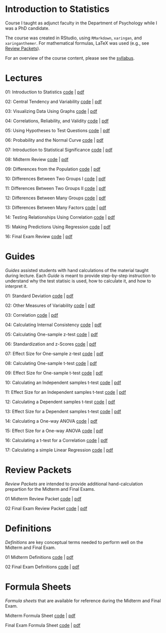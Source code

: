 # Introduction to Statistics

Course I taught as adjunct faculty in the Department of Psychology while I was a PhD candidate. 

The course was created in RStudio, using `RMarkdown`, `xaringan`, and `xaringanthemer`. For mathematical formulas, LaTeX was used (e.g., see [Review Packets](https://github.com/chrisagunderson/intro-statistics-psychology/tree/master/review-packets)).

For an overview of the course content, please see the [syllabus](https://github.com/chrisagunderson/intro-statistics-psychology/blob/master/syllabus/psyc-2300-intro-stats-syllabus.pdf).

# Lectures

01: Introduction to Statistics [code](https://github.com/chrisagunderson/intro-statistics-psychology/blob/master/lectures/lecture-01-introduction.Rmd) | [pdf](https://github.com/chrisagunderson/intro-statistics-psychology/blob/master/lectures/lecture-01-introduction.pdf)

02: Central Tendency and Variability [code](https://github.com/chrisagunderson/intro-statistics-psychology/blob/master/lectures/lecture-02-central-tendency-variability.Rmd) | [pdf](https://github.com/chrisagunderson/intro-statistics-psychology/blob/master/lectures/lecture-02-central-tendency-variability.pdf)

03: Visualizing Data Using Graphs [code](https://github.com/chrisagunderson/intro-statistics-psychology/blob/master/lectures/lecture-03-visualizing-data-using-graphs.Rmd) | [pdf](https://github.com/chrisagunderson/intro-statistics-psychology/blob/master/lectures/lecture-03-visualizing-data-using-graphs.pdf)

04: Correlations, Reliability, and Validity [code](https://github.com/chrisagunderson/intro-statistics-psychology/blob/master/lectures/lecture-04-correlation-validity-reliability.Rmd) | [pdf](https://github.com/chrisagunderson/intro-statistics-psychology/blob/master/lectures/lecture-04-correlation-validity-reliability.pdf)

05: Using Hypotheses to Test Questions [code](https://github.com/chrisagunderson/intro-statistics-psychology/blob/master/lectures/lecture-05-using-hypotheses-to-test-questions.Rmd) | [pdf](https://github.com/chrisagunderson/intro-statistics-psychology/blob/master/lectures/lecture-05-using-hypotheses-to-test-questions.pdf)

06: Probability and the Normal Curve [code](https://github.com/chrisagunderson/intro-statistics-psychology/blob/master/lectures/lecture-06-probability-and-the-normal-curve.Rmd) | [pdf](https://github.com/chrisagunderson/intro-statistics-psychology/blob/master/lectures/lecture-06-probability-and-the-normal-curve.pdf)

07: Introduction to Statistical Significance [code](https://github.com/chrisagunderson/intro-statistics-psychology/blob/master/lectures/lecture-07-introduction-to-statistical-significance.Rmd) | [pdf](https://github.com/chrisagunderson/intro-statistics-psychology/blob/master/lectures/lecture-07-introduction-to-statistical-significance.pdf)

08: Midterm Review [code](https://github.com/chrisagunderson/intro-statistics-psychology/blob/master/lectures/lecture-08-midterm-review.Rmd) | [pdf](https://github.com/chrisagunderson/intro-statistics-psychology/blob/master/lectures/lecture-08-midterm-review.pdf)

09: Differences from the Population [code](https://github.com/chrisagunderson/intro-statistics-psychology/blob/master/lectures/lecture-09-differences-from-the-population.Rmd) | [pdf](https://github.com/chrisagunderson/intro-statistics-psychology/blob/master/lectures/lecture-09-differences-from-the-population.pdf)

10: Differences Between Two Groups I [code](https://github.com/chrisagunderson/intro-statistics-psychology/blob/master/lectures/lecture-10-differences-between-two-groups-i.Rmd) | [pdf](https://github.com/chrisagunderson/intro-statistics-psychology/blob/master/lectures/lecture-10-differences-between-two-groups-i.pdf)

11: Differences Between Two Groups II [code](https://github.com/chrisagunderson/intro-statistics-psychology/blob/master/lectures/lecture-11-differences-between-two-groups-ii.Rmd) | [pdf](https://github.com/chrisagunderson/intro-statistics-psychology/blob/master/lectures/lecture-11-differences-between-two-groups-ii.pdf)

12: Differences Between Many Groups [code](https://github.com/chrisagunderson/intro-statistics-psychology/blob/master/lectures/lecture-12-differences-between-many-groups.Rmd) | [pdf](https://github.com/chrisagunderson/intro-statistics-psychology/blob/master/lectures/lecture-12-differences-between-many-groups.pdf)

13: Differences Between Many Factors [code](https://github.com/chrisagunderson/intro-statistics-psychology/blob/master/lectures/lecture-13-differences-between-many-factors.Rmd) | [pdf](https://github.com/chrisagunderson/intro-statistics-psychology/blob/master/lectures/lecture-13-differences-between-many-factors.pdf)

14: Testing Relationships Using Correlation [code](https://github.com/chrisagunderson/intro-statistics-psychology/blob/master/lectures/lecture-14-testing-relationships-with-correlations.Rmd) | [pdf](https://github.com/chrisagunderson/intro-statistics-psychology/blob/master/lectures/lecture-14-testing-relationships-with-correlations.pdf)

15: Making Predictions Using Regression [code](https://github.com/chrisagunderson/intro-statistics-psychology/blob/master/lectures/lecture-15-making-predictions-using-regression.Rmd) | [pdf](https://github.com/chrisagunderson/intro-statistics-psychology/blob/master/lectures/lecture-15-making-predictions-using-regression.pdf)

16: Final Exam Review [code](https://github.com/chrisagunderson/intro-statistics-psychology/blob/master/lectures/lecture-16-final-exam-review.Rmd) | [pdf](https://github.com/chrisagunderson/intro-statistics-psychology/blob/master/lectures/lecture-16-final-exam-review.pdf)

# Guides

_Guides_ assisted students with hand calculations of the material taught during lecture. Each _Guide_ is meant to provide step-by-step instruction to understand why the test statisic is used, how to calculate it, and how to interpret it.

01: Standard Deviation [code](https://github.com/chrisagunderson/intro-statistics-psychology/blob/master/guides/guide-01-standard-deviation.Rmd) | [pdf](https://github.com/chrisagunderson/intro-statistics-psychology/blob/master/guides/guide-01-standard-deviation.pdf)

02: Other Measures of Variability [code](https://github.com/chrisagunderson/intro-statistics-psychology/blob/master/guides/guide-02-other-measures-of-variability.Rmd) | [pdf](https://github.com/chrisagunderson/intro-statistics-psychology/blob/master/guides/guide-02-other-measures-of-variability.pdf)

03: Correlation [code](https://github.com/chrisagunderson/intro-statistics-psychology/blob/master/guides/guide-03-correlation.Rmd) | [pdf](https://github.com/chrisagunderson/intro-statistics-psychology/blob/master/guides/guide-03-correlation.pdf)

04: Calculating Internal Consistency [code](https://github.com/chrisagunderson/intro-statistics-psychology/blob/master/guides/guide-04-calculating-internal-consistency.Rmd) | [pdf](https://github.com/chrisagunderson/intro-statistics-psychology/blob/master/guides/guide-04-calculating-internal-consistency.pdf)

05: Calculating One-sample z-test [code](https://github.com/chrisagunderson/intro-statistics-psychology/blob/master/guides/guide-05-calculating-one-sample-z-test.Rmd) | [pdf](https://github.com/chrisagunderson/intro-statistics-psychology/blob/master/guides/guide-05-calculating-one-sample-z-test.pdf)

06: Standardization and z-Scores [code](https://github.com/chrisagunderson/intro-statistics-psychology/blob/master/guides/guide-06-standardization-and-z-scores.Rmd) | [pdf](https://github.com/chrisagunderson/intro-statistics-psychology/blob/master/guides/guide-06-standardization-and-z-scores.pdf)

07: Effect Size for One-sample z-test [code](https://github.com/chrisagunderson/intro-statistics-psychology/blob/master/guides/guide-07-effect-size-for-one-sample-z-test.Rmd) | [pdf](https://github.com/chrisagunderson/intro-statistics-psychology/blob/master/guides/guide-07-effect-size-for-one-sample-z-test.pdf)

08: Calculating One-sample t-test [code](https://github.com/chrisagunderson/intro-statistics-psychology/blob/master/guides/guide-08-calculating-one-sample-t-test.Rmd) | [pdf](https://github.com/chrisagunderson/intro-statistics-psychology/blob/master/guides/guide-08-calculating-one-sample-t-test.pdf)

09: Effect Size for One-sample t-test [code](https://github.com/chrisagunderson/intro-statistics-psychology/blob/master/guides/guide-09-effect-size-for-one-sample-t-test.Rmd) | [pdf](https://github.com/chrisagunderson/intro-statistics-psychology/blob/master/guides/guide-09-effect-size-for-one-sample-t-test.pdf)

10: Calculating an Independent samples t-test [code](https://github.com/chrisagunderson/intro-statistics-psychology/blob/master/guides/guide-10-calculating-independent-samples-t-test.Rmd) | [pdf](https://github.com/chrisagunderson/intro-statistics-psychology/blob/master/guides/guide-10-calculating-independent-samples-t-test.pdf)

11: Effect Size for an Independent samples t-test [code](https://github.com/chrisagunderson/intro-statistics-psychology/blob/master/guides/guide-11-effect-size-for-independent-samples-t-test.Rmd) | [pdf](https://github.com/chrisagunderson/intro-statistics-psychology/blob/master/guides/guide-11-effect-size-for-independent-samples-t-test.pdf)

12: Calculating a Dependent samples t-test [code](https://github.com/chrisagunderson/intro-statistics-psychology/blob/master/guides/guide-12-calculating-dependent-samples-t-test.Rmd) | [pdf](https://github.com/chrisagunderson/intro-statistics-psychology/blob/master/guides/guide-12-calculating-dependent-samples-t-test.pdf)

13: Effect Size for a Dependent samples t-test [code](https://github.com/chrisagunderson/intro-statistics-psychology/blob/master/guides/guide-13-effect-size-for-dependent-samples-t-test.Rmd) | [pdf](https://github.com/chrisagunderson/intro-statistics-psychology/blob/master/guides/guide-13-effect-size-for-dependent-samples-t-test.pdf)

14: Calculating a One-way ANOVA [code](https://github.com/chrisagunderson/intro-statistics-psychology/blob/master/guides/guide-14-calculating-one-way-anova.Rmd) | [pdf](https://github.com/chrisagunderson/intro-statistics-psychology/blob/master/guides/guide-14-calculating-one-way-anova.pdf)

15: Effect Size for a One-way ANOVA [code](https://github.com/chrisagunderson/intro-statistics-psychology/blob/master/guides/guide-15-effect-size-for-one-way-anova.Rmd) | [pdf](https://github.com/chrisagunderson/intro-statistics-psychology/blob/master/guides/guide-15-effect-size-for-one-way-anova.pdf)

16: Calculating a t-test for a Correlation [code](https://github.com/chrisagunderson/intro-statistics-psychology/blob/master/guides/guide-16-correlation-t-test.Rmd) | [pdf](https://github.com/chrisagunderson/intro-statistics-psychology/blob/master/guides/guide-16-correlation-t-test.pdf)

17: Calculating a simple Linear Regression [code](https://github.com/chrisagunderson/intro-statistics-psychology/blob/master/guides/guide-17-calculating-a-simple-linear-regression.Rmd) | [pdf](https://github.com/chrisagunderson/intro-statistics-psychology/blob/master/guides/guide-17-calculating-a-simple-linear-regression.pdf)

# Review Packets

_Review Packets_ are intended to provide additional hand-calculation prepartion for the Midterm and Final Exams.

01 Midterm Review Packet [code](https://github.com/chrisagunderson/intro-statistics-psychology/blob/master/review-packets/review-packet-01-midterm.Rmd) | [pdf](https://github.com/chrisagunderson/intro-statistics-psychology/blob/master/review-packets/review-packet-01-midterm.pdf)

02 Final Exam Review Packet [code](https://github.com/chrisagunderson/intro-statistics-psychology/blob/master/review-packets/review-packet-02-final.Rmd) | [pdf](https://github.com/chrisagunderson/intro-statistics-psychology/blob/master/review-packets/review-packet-02-final.pdf)

# Definitions

_Definitions_ are key conceptual terms needed to perform well on the Midterm and Final Exam.

01 Midterm Definitions [code](https://github.com/chrisagunderson/intro-statistics-psychology/blob/master/definitions/midterm-definitions.Rmd) | [pdf](https://github.com/chrisagunderson/intro-statistics-psychology/blob/master/definitions/midterm-definitions.pdf)

02 Final Exam Definitions [code](https://github.com/chrisagunderson/intro-statistics-psychology/blob/master/definitions/final-exam-definitions.Rmd) | [pdf](https://github.com/chrisagunderson/intro-statistics-psychology/blob/master/definitions/final-exam-definitions.pdf)

# Formula Sheets

_Formula sheets_ that are available for reference during the Midterm and Final Exam.

Midterm Formula Sheet [code](https://github.com/chrisagunderson/intro-statistics-psychology/blob/master/formula-sheets/midterm-formula-sheet.Rmd) | [pdf](https://github.com/chrisagunderson/intro-statistics-psychology/blob/master/formula-sheets/midterm-exam-formula-sheet.pdf)

Final Exam Formula Sheet [code](https://github.com/chrisagunderson/intro-statistics-psychology/blob/master/formula-sheets/final-exam-formula-sheet.Rmd) | [pdf](https://github.com/chrisagunderson/intro-statistics-psychology/blob/master/formula-sheets/final-exam-formula-sheet.pdf)

